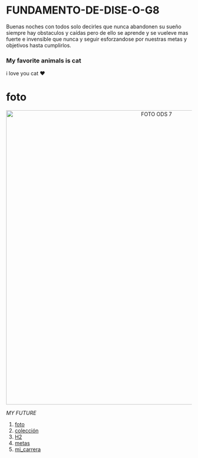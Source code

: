 # FUNDAMENTO-DE-DISE-O-G8


Buenas noches con todos solo decirles que nunca abandonen su sueño siempre hay obstaculos y caídas pero de ello se aprende y se vueleve mas fuerte e invensible que nunca y seguir esforzandose por nuestras metas y objetivos hasta cumplirlos.

### My favorite animals is cat

i love you cat ❤

# foto
<p align="center">
  <img src="https://ca-times.brightspotcdn.com/dims4/default/796e6c9/2147483647/strip/true/crop/1970x1108+39+0/resize/1200x675!/quality/75/?url=https%3A%2F%2Fcalifornia-times-brightspot.s3.amazonaws.com%2F12%2Fa5%2F79e097ccf62312d18a025f22ce48%2Fhoyla-recuento-11-cosas-aman-gatos-top-001" alt="FOTO ODS 7" width="800px" />
</p>


*MY FUTURE*

1. [foto](#foto)
3. [colección](colección)
4. [H2](paseo-paseo)
5. [metas](metas)
6. [mi_carrera](mi_carrera)
